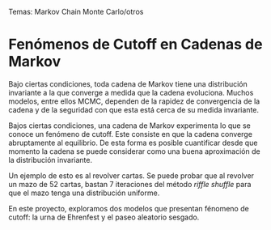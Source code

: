 Temas: Markov Chain Monte Carlo/otros
# Fenómenos de Cutoff en Cadenas de Markov
Bajo ciertas condiciones, toda cadena de Markov tiene una distribución invariante a la que converge a medida que la cadena evoluciona. Muchos modelos, entre ellos MCMC, dependen de la rapidez de convergencia de la cadena y de la seguridad con que esta está cerca de su medida invariante.

Bajos ciertas condiciones, una cadena de Markov experimenta lo que se conoce un fenómeno de cutoff. Este consiste en que la cadena converge abruptamente al equilibrio. De esta forma es posible cuantificar desde que momento la cadena se puede considerar como una buena aproximación de la distribución invariante.

Un ejemplo de esto es al revolver cartas. Se puede probar que al revolver un mazo de 52 cartas, bastan 7 iteraciones del método *riffle shuffle* para que el mazo tenga una distribución uniforme.

En este proyecto, exploramos dos modelos que presentan fénomeno de cutoff: la urna de Ehrenfest y el paseo aleatorio sesgado. 
